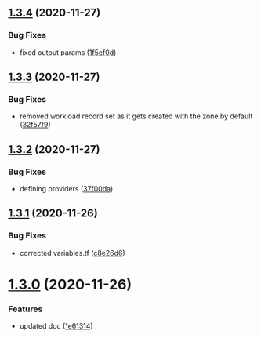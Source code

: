 ## [1.3.4](http://bitbucket.org/adaptavistlabs/module-aws-route53-delegate-zone/compare/v1.3.3...v1.3.4) (2020-11-27)


### Bug Fixes

* fixed output params ([1f5ef0d](http://bitbucket.org/adaptavistlabs/module-aws-route53-delegate-zone/commits/1f5ef0da28cc791d0f3d084e098eef68ea48da1c))

## [1.3.3](http://bitbucket.org/adaptavistlabs/module-aws-route53-delegate-zone/compare/v1.3.2...v1.3.3) (2020-11-27)


### Bug Fixes

* removed workload record set as it gets created with the zone by default ([32f57f9](http://bitbucket.org/adaptavistlabs/module-aws-route53-delegate-zone/commits/32f57f995819efa0419789f6894bbabbf3288421))

## [1.3.2](http://bitbucket.org/adaptavistlabs/module-aws-route53-delegate-zone/compare/v1.3.1...v1.3.2) (2020-11-27)


### Bug Fixes

* defining providers ([37f00da](http://bitbucket.org/adaptavistlabs/module-aws-route53-delegate-zone/commits/37f00da1f6935d163e8c1db73e3b584efca9219c))

## [1.3.1](http://bitbucket.org/adaptavistlabs/module-aws-route53-delegate-zone/compare/v1.3.0...v1.3.1) (2020-11-26)


### Bug Fixes

* corrected variables.tf ([c8e26d6](http://bitbucket.org/adaptavistlabs/module-aws-route53-delegate-zone/commits/c8e26d693c98d80bf854c734e2af5c033e940e41))

# [1.3.0](http://bitbucket.org/adaptavistlabs/module-aws-route53-delegate-zone/compare/v1.2.0...v1.3.0) (2020-11-26)


### Features

* updated doc ([1e61314](http://bitbucket.org/adaptavistlabs/module-aws-route53-delegate-zone/commits/1e61314dbdfa686ea2c3da216bcf39c42303fd9a))
